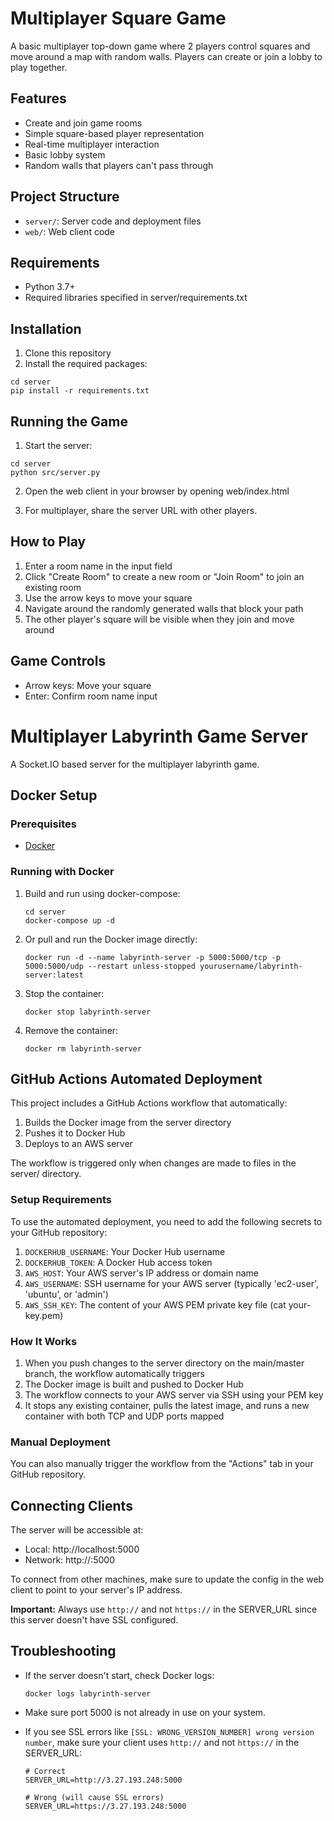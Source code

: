 # Multiplayer Square Game

A basic multiplayer top-down game where 2 players control squares and move around a map with random walls. Players can create or join a lobby to play together.

## Features
- Create and join game rooms
- Simple square-based player representation
- Real-time multiplayer interaction
- Basic lobby system
- Random walls that players can't pass through

## Project Structure
- `server/`: Server code and deployment files
- `web/`: Web client code

## Requirements
- Python 3.7+
- Required libraries specified in server/requirements.txt

## Installation

1. Clone this repository
2. Install the required packages:
```
cd server
pip install -r requirements.txt
```

## Running the Game

1. Start the server:
```
cd server
python src/server.py
```

2. Open the web client in your browser by opening web/index.html

3. For multiplayer, share the server URL with other players.

## How to Play

1. Enter a room name in the input field
2. Click "Create Room" to create a new room or "Join Room" to join an existing room
3. Use the arrow keys to move your square
4. Navigate around the randomly generated walls that block your path
5. The other player's square will be visible when they join and move around

## Game Controls
- Arrow keys: Move your square
- Enter: Confirm room name input

# Multiplayer Labyrinth Game Server

A Socket.IO based server for the multiplayer labyrinth game.

## Docker Setup

### Prerequisites
- [Docker](https://docs.docker.com/get-docker/)

### Running with Docker

1. Build and run using docker-compose:
   ```
   cd server
   docker-compose up -d
   ```

2. Or pull and run the Docker image directly:
   ```
   docker run -d --name labyrinth-server -p 5000:5000/tcp -p 5000:5000/udp --restart unless-stopped yourusername/labyrinth-server:latest
   ```

3. Stop the container:
   ```
   docker stop labyrinth-server
   ```

4. Remove the container:
   ```
   docker rm labyrinth-server
   ```

## GitHub Actions Automated Deployment

This project includes a GitHub Actions workflow that automatically:
1. Builds the Docker image from the server directory
2. Pushes it to Docker Hub
3. Deploys to an AWS server

The workflow is triggered only when changes are made to files in the server/ directory.

### Setup Requirements

To use the automated deployment, you need to add the following secrets to your GitHub repository:

1. `DOCKERHUB_USERNAME`: Your Docker Hub username
2. `DOCKERHUB_TOKEN`: A Docker Hub access token
3. `AWS_HOST`: Your AWS server's IP address or domain name
4. `AWS_USERNAME`: SSH username for your AWS server (typically 'ec2-user', 'ubuntu', or 'admin')
5. `AWS_SSH_KEY`: The content of your AWS PEM private key file (cat your-key.pem)

### How It Works

1. When you push changes to the server directory on the main/master branch, the workflow automatically triggers
2. The Docker image is built and pushed to Docker Hub
3. The workflow connects to your AWS server via SSH using your PEM key
4. It stops any existing container, pulls the latest image, and runs a new container with both TCP and UDP ports mapped

### Manual Deployment

You can also manually trigger the workflow from the "Actions" tab in your GitHub repository.

## Connecting Clients

The server will be accessible at:
- Local: http://localhost:5000
- Network: http://<your-ip-address>:5000

To connect from other machines, make sure to update the config in the web client to point to your server's IP address.

**Important:** Always use `http://` and not `https://` in the SERVER_URL since this server doesn't have SSL configured.

## Troubleshooting

- If the server doesn't start, check Docker logs:
  ```
  docker logs labyrinth-server
  ```

- Make sure port 5000 is not already in use on your system.

- If you see SSL errors like `[SSL: WRONG_VERSION_NUMBER] wrong version number`, make sure your client uses `http://` and not `https://` in the SERVER_URL:
  ```
  # Correct
  SERVER_URL=http://3.27.193.248:5000
  
  # Wrong (will cause SSL errors)
  SERVER_URL=https://3.27.193.248:5000
  ```